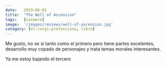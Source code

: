 ```yaml
---
date:   2019-06-01
title:  "The Well of Ascension"
tags:   [cosmere]
image:  '/images/reviews/well-of-ascension.jpg'
category: [el-corgi-pretencioso, libro]
---
```

Me gusto, no se si tanto como el primero pero tiene partes excelentes, desarrollo muy copado de personajes y trata temas morales interesantes.

Ya me estoy bajando el tercero
